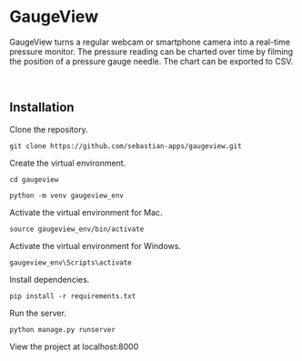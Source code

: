 # GaugeView

GaugeView turns a regular webcam or smartphone camera into a real-time pressure monitor. The pressure reading can be charted over time by filming the position of a pressure gauge needle. The chart can be exported to CSV.

<br />

## Installation

Clone the repository.

    git clone https://github.com/sebastian-apps/gaugeview.git

Create the virtual environment.

```
cd gaugeview
```

```
python -m venv gaugeview_env
```

Activate the virtual environment for Mac.

    source gaugeview_env/bin/activate

Activate the virtual environment for Windows.

    gaugeview_env\Scripts\activate

Install dependencies.

    pip install -r requirements.txt

Run the server.

    python manage.py runserver

View the project at localhost:8000 
